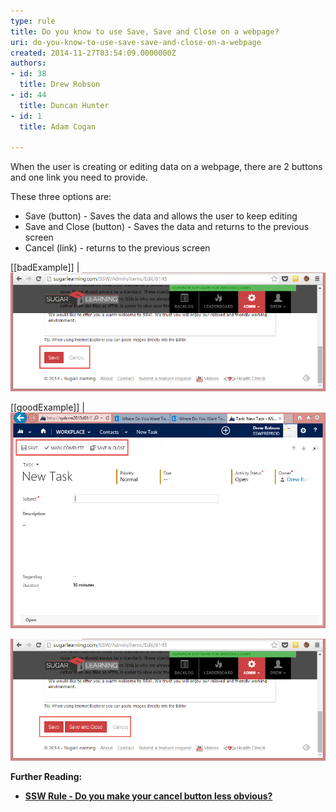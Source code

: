 ```yaml
---
type: rule
title: Do you know to use Save, Save and Close on a webpage?
uri: do-you-know-to-use-save-save-and-close-on-a-webpage
created: 2014-11-27T03:54:09.0000000Z
authors:
- id: 38
  title: Drew Robson
- id: 44
  title: Duncan Hunter
- id: 1
  title: Adam Cogan

---
```


When the user is creating or editing data on a webpage, there are 2 buttons and one link you need to provide.
 
These three options are:

- Save (button) - Saves the data and allows the user to keep editing
- Save and Close (button) - Saves the data and returns to the previous screen
- Cancel (link) - returns to the previous screen






[[badExample]]
| ![only provided *Save*button and *Cancel*link](2014-11-27_11-45-25-compressor.png)





[[goodExample]]
| ![CRM 2013 provides a *Save *button and a *Save and Close* button](2014-11-27_13-58-48-compressor.png)





![Better example - SugarLearning provides a *Save*button, a *Save and Close* button and a *Cancel*link](2014-11-27_11-47-40-compressor.png)




**Further Reading:**


- **[SSW Rule - Do you make your cancel button less obvious?](/_layouts/15/FIXUPREDIRECT.ASPX?WebId=3dfc0e07-e23a-4cbb-aac2-e778b71166a2&TermSetId=07da3ddf-0924-4cd2-a6d4-a4809ae20160&TermId=e256302c-c486-4046-b202-a6b2020a5229)**
